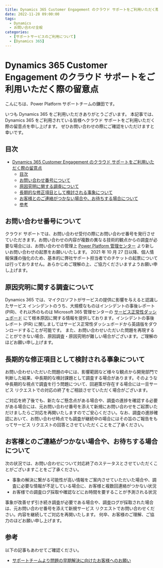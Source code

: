 ```yaml
---
title: Dynamics 365 Customer Engagement のクラウド サポートをご利用いただく際の留意点
date: 2022-11-28 09:00:00
tags:
  - Dynamics
  - お問い合わせ全般
categories:
  - [サポートサービスのご利用について]
  - [Dynamics 365]
---
```


# Dynamics 365 Customer Engagement のクラウド サポートをご利用いただく際の留意点

こんにちは、Power Platform サポートチームの鎌田です。

いつも Dynamics 365 をご利用いただきありがとうございます。
本記事では、Dynamics 365 をご利用されている皆様へクラウド サポートをご利用いただく際の留意点を申し上げます。
ぜひお問い合わせの際にご確認をいただけますと幸いです。

## 目次

- [Dynamics 365 Customer Engagement のクラウド サポートをご利用いただく際の留意点](#dynamics-365-customer-engagement-のクラウド-サポートをご利用いただく際の留意点)
  - [目次](#目次)
  - [お問い合わせ番号について](#お問い合わせ番号について)
  - [原因究明に関する調査について](#原因究明に関する調査について)
  - [長期的な修正項目として検討される事象について](#長期的な修正項目として検討される事象について)
  - [お客様とのご連絡がつかない場合や、お待ちする場合について](#お客様とのご連絡がつかない場合やお待ちする場合について)
  - [参考](#参考)

## お問い合わせ番号について

クラウド サポートでは、お問い合わせ受付の際にお問い合わせ番号を発行させていただきます。お問い合わせの内容が複数の異なる技術的観点からの調査が必要な場合には、お問い合わせの管理上 [Power Platform 管理センター](https://admin.powerplatform.microsoft.com/) より新しいお問い合わせの起票をお願いいたします。
2021 年 10 月 27 日以降、個人情報保護の強化のため、基本的に弊社サポート担当者でのチケットの起票については行っておりません。あらかじめご理解の上、ご協力くださいますようお願い申し上げます。

## 原因究明に関する調査について

Dynamics 365 では、マイクロソフトがサービスの提供に影響を与えると認識したサービス インシデントのうち、大規模なものはインシデントの事後レポート (PIR)、それ以外のものは Microsoft 365 管理センターの [サービス正常性ダッシュボード](https://admin.microsoft.com/Adminportal/Home#/servicehealth) にて根本原因に関する情報を提供しております。インシデントの事後レポート (PIR) に関しましてはサービス正常性ダッシュボードから英語版をダウンロードすることが可能です。
また、お問い合わせいただいた問題を再現することができない場合、原因調査・原因究明が難しい場合がございます。ご理解のほどお願い申し上げます。

## 長期的な修正項目として検討される事象について

お問い合わせいただいた問題の中には、影響範囲など様々な観点から開発部門で判断した結果、中長期的な検討課題として調査する場合があります。そのような中長期的な視点で調査を行う問題について、回避策が存在する場合には一旦サービス リクエストでの対応の終了をご相談させていただく場合がございます。

ご対応を終了後でも、新たなご懸念点がある場合や、調査の進捗を確認する必要がある場合には、元お問い合わせ番号を添えて新規にお問い合わせをご起票いただけましたらご対応を再開いたしますのでご安心ください。なお、調査の進捗確認において、お問い合わせ時点でも調査が継続中の場合にはその旨のご報告をもってサービス リクエストの回答とさせていただくことをご了承ください。

## お客様とのご連絡がつかない場合や、お待ちする場合について

次の状況では、お問い合わせについて対応終了のステータスとさせていただくことがございますことをご了承ください。
- 事象の解決に繋がる可能性が高い情報をご案内させていただいた場合や、調査に必要な情報が不足している場合に、お客様と複数回連絡がつかない状況
- お客様での調査ログ採取や確認などにお時間を要することが予測される状況

事象が改善せず引き続き調査が必要である場合や、調査ログが採取された場合は、元お問い合わせ番号を添えて新規サービス リクエストでお問い合わせください。内容を継続してご対応を再開いたします。
何卒、お客様のご理解、ご協力のほどお願い申し上げます。

## 参考

以下の記事もあわせてご確認ください。

- [サポートチームより問題の早期解決に向けたお客様へのお願い](https://jpdynamicscrm.github.io/blog/powerplatform/For-early-resolution-of-issues.md)
